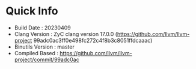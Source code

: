 # Quick Info
* Build Date : 20230409
* Clang Version : ZyC clang version 17.0.0 (https://github.com/llvm/llvm-project 99adc0ac3ff0e498fc272c4f8b3c8051ffdcaaac)
* Binutils Version : master
* Compiled Based : https://github.com/llvm/llvm-project/commit/99adc0ac

